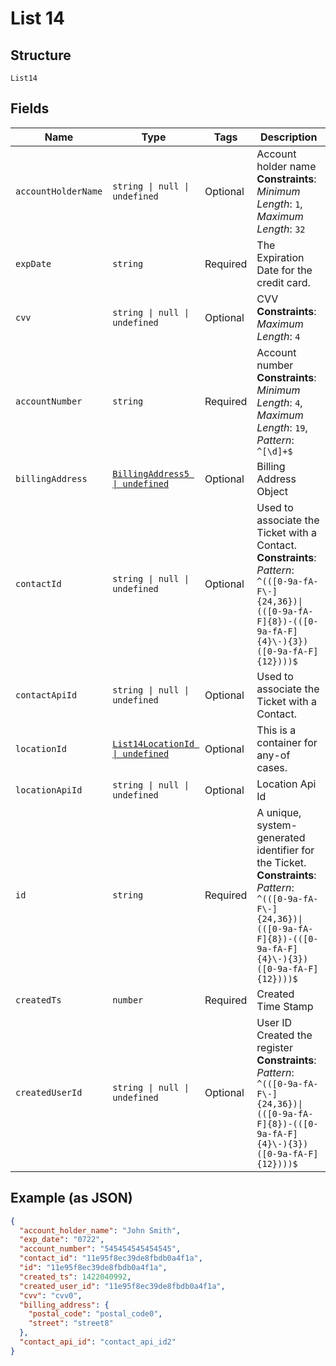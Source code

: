 
# List 14

## Structure

`List14`

## Fields

| Name | Type | Tags | Description |
|  --- | --- | --- | --- |
| `accountHolderName` | `string \| null \| undefined` | Optional | Account holder name<br>**Constraints**: *Minimum Length*: `1`, *Maximum Length*: `32` |
| `expDate` | `string` | Required | The Expiration Date for the credit card. |
| `cvv` | `string \| null \| undefined` | Optional | CVV<br>**Constraints**: *Maximum Length*: `4` |
| `accountNumber` | `string` | Required | Account number<br>**Constraints**: *Minimum Length*: `4`, *Maximum Length*: `19`, *Pattern*: `^[\d]+$` |
| `billingAddress` | [`BillingAddress5 \| undefined`](../../doc/models/billing-address-5.md) | Optional | Billing Address Object |
| `contactId` | `string \| null \| undefined` | Optional | Used to associate the Ticket with a Contact.<br>**Constraints**: *Pattern*: `^(([0-9a-fA-F\-]{24,36})\|(([0-9a-fA-F]{8})-(([0-9a-fA-F]{4}\-){3})([0-9a-fA-F]{12})))$` |
| `contactApiId` | `string \| null \| undefined` | Optional | Used to associate the Ticket with a Contact. |
| `locationId` | [`List14LocationId \| undefined`](../../doc/models/containers/list-14-location-id.md) | Optional | This is a container for any-of cases. |
| `locationApiId` | `string \| null \| undefined` | Optional | Location Api Id |
| `id` | `string` | Required | A unique, system-generated identifier for the Ticket.<br>**Constraints**: *Pattern*: `^(([0-9a-fA-F\-]{24,36})\|(([0-9a-fA-F]{8})-(([0-9a-fA-F]{4}\-){3})([0-9a-fA-F]{12})))$` |
| `createdTs` | `number` | Required | Created Time Stamp |
| `createdUserId` | `string \| null \| undefined` | Optional | User ID Created the register<br>**Constraints**: *Pattern*: `^(([0-9a-fA-F\-]{24,36})\|(([0-9a-fA-F]{8})-(([0-9a-fA-F]{4}\-){3})([0-9a-fA-F]{12})))$` |

## Example (as JSON)

```json
{
  "account_holder_name": "John Smith",
  "exp_date": "0722",
  "account_number": "545454545454545",
  "contact_id": "11e95f8ec39de8fbdb0a4f1a",
  "id": "11e95f8ec39de8fbdb0a4f1a",
  "created_ts": 1422040992,
  "created_user_id": "11e95f8ec39de8fbdb0a4f1a",
  "cvv": "cvv0",
  "billing_address": {
    "postal_code": "postal_code0",
    "street": "street8"
  },
  "contact_api_id": "contact_api_id2"
}
```

